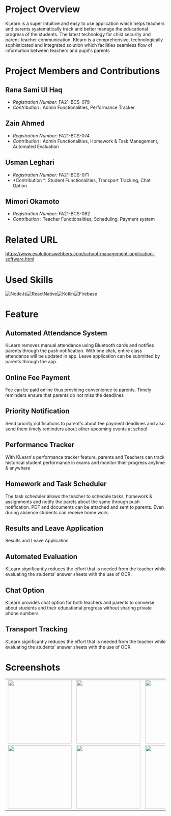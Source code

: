 
# Project Overview
KLearn is a super intuitive and easy to use application which helps teachers and parents systematically track and better manage the educational progress of the students. The latest technology for child security and parent-teacher communication. Klearn is a comprehensive, technologically sophisticated and integrated solution which facilities seamless flow of information between teachers and pupil's parents

# Project Members and Contributions
## Rana Sami Ul Haq
- *Registration Number:* FA21-BCS-079
- *Contribution* : Admin Functionalities, Performance Tracker
  
## Zain Ahmed
- *Registration Number:* FA21-BCS-074
- *Contribution* : Admin Functionalities, Homework & Task Management, Automated Evaluation
  
## Usman Leghari
- *Registration Number:* FA21-BCS-071
- *Contribution *: Student Functionalities, Transport Tracking, Chat Option

## Mimori Okamoto
- *Registration Number:* FA21-BCS-062
- *Contribution* : Teacher Functionalities, Scheduling, Payment system

# Related URL
https://www.esolutionswebbers.com/school-management-application-software.html

# Used Skills
<div style="display: flex; flex-wrap: wrap; margin-right: 15px; margin-bottom:15px">
    <img src="https://raw.githubusercontent.com/tandpfun/skill-icons/main/icons/NodeJS-Dark.svg" alt="NodeJs" />
    <img src="https://github.com/LelouchFR/skill-icons/raw/main/assets/reactnative-auto.svg" alt="ReactNative" />
    <img src="https://github.com/LelouchFR/skill-icons/raw/main/assets/kotlin-auto.svg" alt="Kotlin" />
    <img src="https://github.com/LelouchFR/skill-icons/raw/main/assets/firebase-auto.svg" alt="Firebase" />
</div>

# Feature

## Automated Attendance System
KLearn removes manual attendance using Bluetooth cards and notifies parents through the push notification. With one click, entire class attendance will be updated in app. Leave application can be submitted by parents through the app.

## Online Fee Payment
Fee can be paid online thus providing convenience to parents. Timely reminders ensure that parents do not miss the deadlines

## Priority Notification
Send priority notifications to parent's about fee payment deadlines and also send them timely reminders about other upcoming events at school

## Performance Tracker
With KLearn's performance tracker feature, parents and Teachers can track historical student performance in exams and monitor thier progress anytime & anywhere

## Homework and Task Scheduler
The task scheduler allows the teacher to schedule tasks, homework & assignments and notify the parets about the same through push notification. PDF and documents can be attached and sent to parents. Even during absence students can receive home work.

## Results and Leave Application
Results and Leave Application

## Automated Evaluation
KLearn significantly reduces the effort that is needed from the teacher while evaluating the students’ answer sheets with the use of OCR.

## Chat Option
KLearn provides chat option for both teachers and parents to converse about students and their educational progress without sharing private phone numbers.

## Transport Tracking
KLearn significantly reduces the effort that is needed from the teacher while evaluating the students’ answer sheets with the use of OCR.

# Screenshots

<div style="text-align: center">
    <table>
        <tr>
            <td style="text-align: center">
                <img src="https://res.cloudinary.com/dg6j9ww7f/image/upload/v1699608508/student-managment-system/yrwuhni6afxhdqpbb1zb.png" width="200"/>
            </td>            
            <td style="text-align: center">
                <img src="https://res.cloudinary.com/dg6j9ww7f/image/upload/v1699608507/student-managment-system/eheybacawzib6rne1yyn.png" width="200"/>
            </td>
            <td style="text-align: center">
                <img src="https://res.cloudinary.com/dg6j9ww7f/image/upload/v1699608507/student-managment-system/neladu63uygvciwo8vlf.png" width="200" />
            </td>
        </tr>
        <tr>
            <td style="text-align: center">
                <img src="https://res.cloudinary.com/dg6j9ww7f/image/upload/v1699608507/student-managment-system/qjf0cpkyrusrj2xw5ds6.png" width="200"/>
            </td>
            <td style="text-align: center">
                <img src="https://res.cloudinary.com/dg6j9ww7f/image/upload/v1699609661/student-managment-system/u60ivranufjsysyggun3.png" width="200"/>
            </td>
            <td style="text-align: center">
                <img src="https://res.cloudinary.com/dg6j9ww7f/image/upload/v1699609661/student-managment-system/wdaa05jxrmfmkqd9ieoy.png" width="200"/>
            </td>
        </tr>
    </table>
</div>
